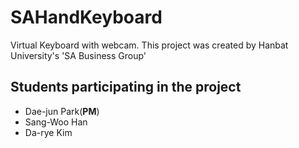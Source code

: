 # SAHandKeyboard
Virtual Keyboard with webcam. This project was created by Hanbat University's 'SA Business Group'

## Students participating in the project
* Dae-jun Park(**PM**)
* Sang-Woo Han
* Da-rye Kim
